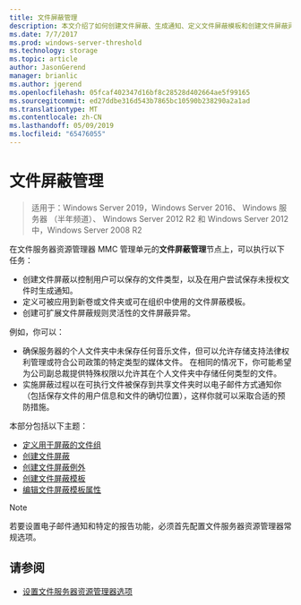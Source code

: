 ```yaml
---
title: 文件屏蔽管理
description: 本文介绍了如何创建文件屏蔽、生成通知、定义文件屏蔽模板和创建文件屏蔽异常
ms.date: 7/7/2017
ms.prod: windows-server-threshold
ms.technology: storage
ms.topic: article
author: JasonGerend
manager: brianlic
ms.author: jgerend
ms.openlocfilehash: 05fcaf402347d16bf8c28528d402664ae5f99165
ms.sourcegitcommit: ed27ddbe316d543b7865bc10590b238290a2a1ad
ms.translationtype: MT
ms.contentlocale: zh-CN
ms.lasthandoff: 05/09/2019
ms.locfileid: "65476055"
---
```

# <a name="file-screening-management"></a>文件屏蔽管理

> 适用于：Windows Server 2019，Windows Server 2016、 Windows 服务器 （半年频道）、 Windows Server 2012 R2 和 Windows Server 2012 中，Windows Server 2008 R2

在文件服务器资源管理器 MMC 管理单元的**文件屏蔽管理**节点上，可以执行以下任务：

-   创建文件屏蔽以控制用户可以保存的文件类型，以及在用户尝试保存未授权文件时生成通知。
-   定义可被应用到新卷或文件夹或可在组织中使用的文件屏蔽模板。
-   创建可扩展文件屏蔽规则灵活性的文件屏蔽异常。

例如，你可以：

-   确保服务器的个人文件夹中未保存任何音乐文件，但可以允许存储支持法律权利管理或符合公司政策的特定类型的媒体文件。 在相同的情况下，你可能希望为公司副总裁提供特殊权限以允许其在个人文件夹中存储任何类型的文件。
-   实施屏蔽过程以在可执行文件被保存到共享文件夹时以电子邮件方式通知你（包括保存文件的用户信息和文件的确切位置），这样你就可以采取合适的预防措施。

本部分包括以下主题：

-   [定义用于屏蔽的文件组](define-file-groups-for-screening.md)
-   [创建文件屏蔽](create-file-screen.md)
-   [创建文件屏蔽例外](create-file-screen-exception.md)
-   [创建文件屏蔽模板](create-file-screen-template.md)
-   [编辑文件屏蔽模板属性](edit-file-screen-template-properties.md)

> [!Note]
> 若要设置电子邮件通知和特定的报告功能，必须首先配置文件服务器资源管理器常规选项。

## <a name="see-also"></a>请参阅

-   [设置文件服务器资源管理器选项](setting-file-server-resource-manager-options.md)


